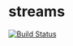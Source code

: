 # streams
[![Build Status](https://app.travis-ci.com/phantom820/streams.svg?branch=master)](https://app.travis-ci.com/phantom820/streams)
